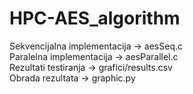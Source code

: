 # HPC-AES_algorithm

Sekvencijalna implementacija -> aesSeq.c <br>
Paralelna implementacija -> aesParallel.c <br>
Rezultati testiranja -> grafici/results.csv <br>
Obrada rezultata -> graphic.py <br>
